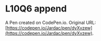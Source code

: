 # L10Q6 append

A Pen created on CodePen.io. Original URL: [https://codepen.io/Jardac/pen/dyXvzew](https://codepen.io/Jardac/pen/dyXvzew).



